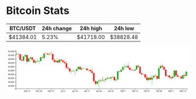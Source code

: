 # Bitcoin Stats

BTC/USDT|24h change|24h high|24h low|
|---|---|---|---|
|$41384.01|5.23%|$41718.00|$38828.48|

<img src="./chart.svg">
